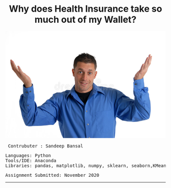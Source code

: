 # <div align="center"> Why does Health Insurance take so much out of my Wallet?
![alt text](https://github.com/Sandeep-Bansal1/Health_Insurance/blob/main/big-shrug.jpg?raw=true) <pre>
Contrubuter  : Sandeep Bansal
</pre>

<pre>
Languages: Python
Tools/IDE: Anaconda
Libraries: pandas, matplotlib, numpy, sklearn, seaborn,KMeans,StandardScaler,statsmodels
</pre>

<pre>
Assignment Submitted: November 2020
</pre></b>
---
